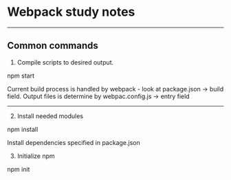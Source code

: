 # Webpack study notes

--------------------------

## Common commands

1. Compile scripts to desired output.


  npm start


Current build process is handled by webpack - look at package.json -> build field.
Output files is determine by webpac.config.js -> entry field

--------------------------

2. Install needed modules

  npm install

Install dependencies specified in package.json


3. Initialize npm

  npm init